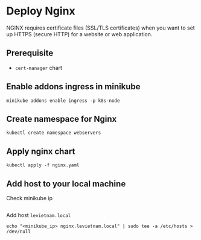 # Deploy Nginx

NGINX requires certificate files (SSL/TLS certificates) when you want to set up HTTPS (secure HTTP) for a website or web application.
## Prerequisite
- ```cert-manager``` chart

## Enable addons ingress in minikube
```
minikube addons enable ingress -p k8s-node
```

## Create namespace for Nginx
```
kubectl create namespace webservers
```

## Apply nginx chart 
```
kubectl apply -f nginx.yaml
```

## Add host to your local machine
Check minikube ip
```minikube ip -p node
```

Add host ```levietnam.local```
```
echo "<minikube_ip> nginx.levietnam.local" | sudo tee -a /etc/hosts > /dev/null
```
